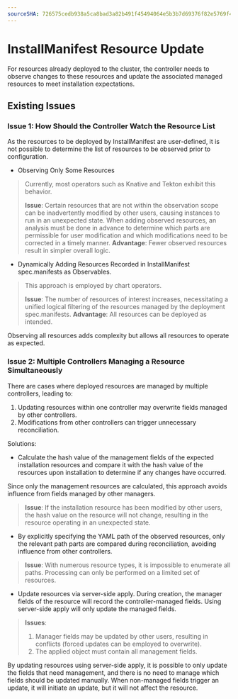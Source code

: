 ```yaml
---
sourceSHA: 726575cedb938a5ca8bad3a82b491f45494064e5b3b7d69376f82e5769f48c22
---
```


# InstallManifest Resource Update

For resources already deployed to the cluster, the controller needs to observe changes to these resources and update the associated managed resources to meet installation expectations.

## Existing Issues

### Issue 1: How Should the Controller Watch the Resource List

As the resources to be deployed by InstallManifest are user-defined, it is not possible to determine the list of resources to be observed prior to configuration.

- Observing Only Some Resources

> Currently, most operators such as Knative and Tekton exhibit this behavior.
>
> **Issue**: Certain resources that are not within the observation scope can be inadvertently modified by other users, causing instances to run in an unexpected state. When adding observed resources, an analysis must be done in advance to determine which parts are permissible for user modification and which modifications need to be corrected in a timely manner.
> **Advantage**: Fewer observed resources result in simpler overall logic.

- Dynamically Adding Resources Recorded in InstallManifest spec.manifests as Observables.

> This approach is employed by chart operators.
>
> **Issue**: The number of resources of interest increases, necessitating a unified logical filtering of the resources managed by the deployment spec.manifests.
> **Advantage**: All resources can be deployed as intended.

Observing all resources adds complexity but allows all resources to operate as expected.

### Issue 2: Multiple Controllers Managing a Resource Simultaneously

There are cases where deployed resources are managed by multiple controllers, leading to:

1. Updating resources within one controller may overwrite fields managed by other controllers.
2. Modifications from other controllers can trigger unnecessary reconciliation.

Solutions:

- Calculate the hash value of the management fields of the expected installation resources and compare it with the hash value of the resources upon installation to determine if any changes have occurred.

Since only the management resources are calculated, this approach avoids influence from fields managed by other managers.

> **Issue**: If the installation resource has been modified by other users, the hash value on the resource will not change, resulting in the resource operating in an unexpected state.

- By explicitly specifying the YAML path of the observed resources, only the relevant path parts are compared during reconciliation, avoiding influence from other controllers.

> **Issue**: With numerous resource types, it is impossible to enumerate all paths. Processing can only be performed on a limited set of resources.

- Update resources via server-side apply. During creation, the manager fields of the resource will record the controller-managed fields. Using server-side apply will only update the managed fields.

> **Issues**:
>
> 1. Manager fields may be updated by other users, resulting in conflicts (forced updates can be employed to overwrite).
> 2. The applied object must contain all management fields.

By updating resources using server-side apply, it is possible to only update the fields that need management, and there is no need to manage which fields should be updated manually. When non-managed fields trigger an update, it will initiate an update, but it will not affect the resource.

